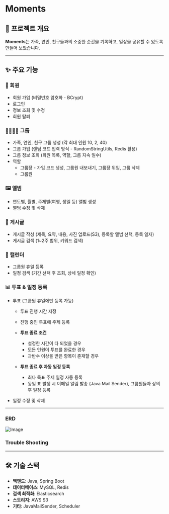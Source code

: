 # Moments

## 📖 프로젝트 개요  
**Moments**는 가족, 연인, 친구들과의 소중한 순간을 기록하고, 일상을 공유할 수 있도록 만들어 보았습니다.

---

## ✨ 주요 기능

### 🔐 회원  
- 회원 가입 (비밀번호 암호화 - BCrypt)
- 로그인  
- 정보 조회 및 수정  
- 회원 탈퇴  

### 👨‍👩‍👧‍👦 그룹  
- 가족, 연인, 친구 그룹 생성 (각 최대 인원 10, 2, 40)  
- 그룹 가입 (랜덤 코드 입력 방식 - RandomStringUtils, Redis 활용)  
- 그룹 정보 조회 (회원 목록, 역할, 그룹 지속 일수)  
- 역할
  - 그룹장 - 가입 코드 생성, 그룹원 내보내기, 그룹장 위임, 그룹 삭제
  - 그룹원

### 🖼 앨범  
- 연도별, 월별, 주제별(여행, 생일 등) 앨범 생성  
- 앨범 수정 및 삭제  

### 📝 게시글  
- 게시글 작성 (제목, 요약, 내용, 사진 업로드(S3), 등록할 앨범 선택, 등록 일자)  
- 게시글 검색 (1~2주 범위, 키워드 검색)

### 📅 캘린더 
- 그룹원 휴일 등록  
- 일정 검색 (기간 선택 후 조회, 상세 일정 확인)  

### 📊 투표 & 일정 등록  
- 투표 (그룹원 휴일에만 등록 가능)  
  - 투표 진행 시간 지정  
  - 진행 중인 투표에 주제 등록

  - **투표 종료 조건**  
    - 설정한 시간이 다 되었을 경우  
    - 모든 인원이 투표를 완료한 경우  
    - 과반수 이상을 받은 항목이 존재할 경우  

  - **투표 종료 후 자동 일정 등록**  
    - 최다 득표 주제 일정 자동 등록  
    - 동일 표 발생 시 이메일 알림 발송 (Java Mail Sender), 그룹원들과 상의 후 일정 등록
   
- 일정 수정 및 삭제  

---
### ERD
![Image](https://github.com/user-attachments/assets/c7a6faed-6491-4f17-9b33-ad2048cc9d7a)

### Trouble Shooting
---



## 🛠 기술 스택  
- **백엔드**: Java, Spring Boot  
- **데이터베이스**: MySQL, Redis  
- **검색 최적화**: Elasticsearch  
- **스토리지**: AWS S3  
- **기타**: JavaMailSender, Scheduler
